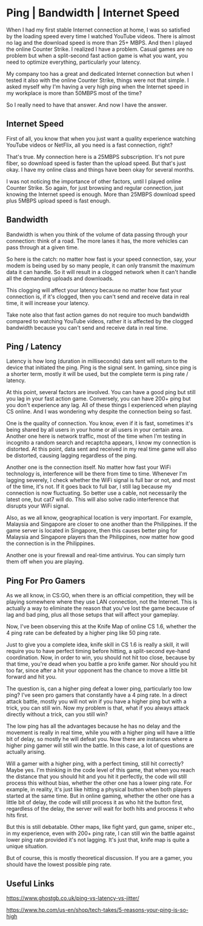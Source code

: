 # Ping | Bandwidth | Internet Speed
When I had my first stable Internet connection at home, I 
was so satisfied by the loading speed
every time I watched YouTube videos.
There is almost no lag and the download speed is more than
25+ MBPS. And then I played the online
Counter Strike. I realized I have a problem.
Casual games are no problem but
when a split-second fast action game is what you want,
you need to optimize everything, particularly your latency.

My company too has a great
and dedicated Internet connection but when I tested
it also with the online Counter Strike, things
were not that simple. I asked myself why I'm having
a very high ping when the Internet speed in
my workplace is more than 50MBPS most of the time?

So I really need to have that answer. 
And now I have the answer.

## Internet Speed
First of all, you know that when you just want
a quality experience watching YouTube videos
or NetFlix, all you need is a fast connection, right?

That's true. My connection here is a 25MBPS subscription.
It's not pure fiber, so download speed is faster
than the upload speed. But that's just okay.
I have my online class and things have been okay
for several months.

I was not noticing the importance of other factors,
until I played online Counter Strike.
So again, for just browsing and regular connection,
just knowing the Internet speed is enough. More
than 25MBPS download speed plus 5MBPS upload speed
is fast enough.

## Bandwidth
Bandwidth is when you think of the 
volume of data passing
through your connection: think of a road.
The more lanes it has, the more vehicles can pass
through at a given time.

So here is the catch: no matter how fast is 
your speed connection, say, your modem is being
used by so many people, it can only transmit
the maximum data it can handle. So it will 
result in a clogged network when it can't handle
all the demanding uploads and downloads.

This clogging will affect your latency
because no matter how fast your connection is,
if it's clogged, then you can't send and receive
data in real time, it will increase your latency.

Take note also that fast action games do not
require too much bandwidth compared to
watching YouTube videos, rather it is affected
by the clogged bandwidth 
because you can't send and receive
data in real time.

## Ping / Latency
Latency is how long (duration in milliseconds)
data sent will return to the device that initiated the ping.
Ping is the signal sent. In gaming, since ping
is a shorter term, mostly it will be used,
but the complete term is ping rate / latency.

At this point, several factors are involved. You 
can have a good ping but still you lag in
your fast action game. Conversely, you can have 200+ ping
but you don't experience any lag. All of these things
I experienced when playing CS online. And I 
was wondering why despite the connection being
so fast.

One is the quality of connection. You know, even if it
is fast, sometimes it's being shared by all users
in your home or all users in your certain area.
Another one here is network traffic, most of the time
when I'm testing in incognito a random search and
recaptcha appears, I know my connection is distorted.
At this point, data sent and received in my real time 
game will also be distorted, causing lagging
regardless of the ping. 

Another one is the connection itself. No matter how
fast your WiFi technology is, interference
will be there from time to time. Whenever I'm lagging
severely, I check whether the WiFi signal
is full bar or not, and most of the time, it's not.
If it goes back to full bar, I still lag because
my connection is now fluctuating. So better
use a cable, not necessarily the latest one, but
cat7 will do. This will also solve radio interference
that disrupts your WiFi signal.

Also, as we all know, geographical location is very
important. For example, Malaysia and Singapore
are closer to one another than the Philippines.
If the game server is located in Singapore, then
this causes better ping for Malaysia and Singapore
players than the Philippines, now matter how good
the connection is in the Philippines.

Another one is your firewall and real-time
antivirus. You can simply turn
them off when you are playing. 

## Ping For Pro Gamers
As we all know, in CS:GO, when there is an
official competition, they will be playing somewhere
where they use LAN connection, 
not the Internet. This is actually a way
to eliminate the reason that you've lost the
game because of lag and bad ping, plus all
those setups that will affect your gameplay.

Now, I've been observing this at the Knife
Map of online CS 1.6, whether the 4 ping rate 
can be defeated by a higher ping like 50 ping rate.

Just to give you a complete idea, knife skill in
CS 1.6 is really a skill, it will require you
to have perfect timing before hitting, a 
split-second eye-hand coordination. Now,
in order to win, you should not hit too close,
because by that time, you're dead when you
battle a pro knife gamer. Nor
should you hit too far, since after a hit
your opponent has the chance to move a little
bit forward and hit you.

The question is, can a higher ping defeat a lower
ping, particularly too low ping? I've seen pro
gamers that constantly have a 4 ping rate.
In a direct attack battle, mostly you will not
win if you have a higher ping
but with a trick, you can still win.
Now my problem is that, what if you always
attack directly without a trick, can you still win?

The low ping has all the advantages because
he has no delay and the movement is really in real
time, while you with a higher ping will have a little
bit of delay, so mostly he will defeat you.
Now there are instances where a higher ping gamer
will still win the battle. In this case, a lot 
of questions are actually arising.

Will a gamer with a higher ping, with a perfect
timing, still hit correctly? Maybe yes.
I'm thinking in the code level of this game,
that when you reach the distance that you 
should hit and you hit it perfectly,
the code will still process this without
bias, whether the other one has a lower ping rate.
For example, in reality, it's just like hitting
a physical button when both players started
at the same time. 
But in online gaming, whether the other one
has a little bit of delay, the code will still
process it as who hit the button first, regardless
of the delay, the server will wait for both
hits and process it who hits first.

But this is still debatable. Other maps, like
fight yard, gun game, sniper etc., 
in my experience, even
with 200+ ping rate, I can still win the battle
against lower ping rate provided
it's not lagging. It's just that, knife map
is quite a unique situation.

But of course, this is mostly theoretical
discussion. If you are a gamer, you should have
the lowest possible ping rate.

## Useful Links

https://www.ghostgb.co.uk/ping-vs-latency-vs-jitter/

https://www.hp.com/us-en/shop/tech-takes/5-reasons-your-ping-is-so-high
